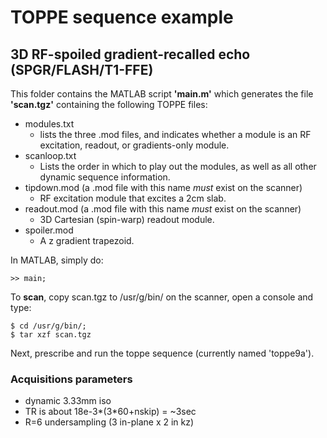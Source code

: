 # TOPPE sequence example 

## 3D RF-spoiled gradient-recalled echo (SPGR/FLASH/T1-FFE)

This folder contains the MATLAB script **'main.m'** which generates the file **'scan.tgz'** containing the following TOPPE files:

+ modules.txt
  + lists the three .mod files, and indicates whether a module is an RF excitation, readout, or gradients-only module.
+ scanloop.txt
  + Lists the order in which to play out the modules, as well as all other dynamic sequence information.
+ tipdown.mod (a .mod file with this name *must* exist on the scanner)
  + RF excitation module that excites a 2cm slab.
+ readout.mod (a .mod file with this name *must* exist on the scanner)
  + 3D Cartesian (spin-warp) readout module.
+ spoiler.mod
  + A z gradient trapezoid.

In MATLAB, simply do:

``` >> main; ```

To **scan**, copy scan.tgz to /usr/g/bin/ on the scanner, open a console and type:

```
$ cd /usr/g/bin/;
$ tar xzf scan.tgz
```

Next, prescribe and run the toppe sequence (currently named 'toppe9a').

### Acquisitions parameters

+ dynamic 3.33mm iso
+ TR is about 18e-3*(3*60+nskip) = ~3sec
+ R=6 undersampling (3 in-plane x 2 in kz)
